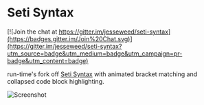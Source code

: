 # Seti Syntax

[![Join the chat at https://gitter.im/jesseweed/seti-syntax](https://badges.gitter.im/Join%20Chat.svg)](https://gitter.im/jesseweed/seti-syntax?utm_source=badge&utm_medium=badge&utm_campaign=pr-badge&utm_content=badge)

run-time's fork off [Seti Syntax](https://atom.io/themes/seti-syntax) with animated bracket matching and collapsed code block highlighting.

![Screenshot](https://github.com/run-time/run-time-syntax/raw/master/animatedbrackets.gif)

